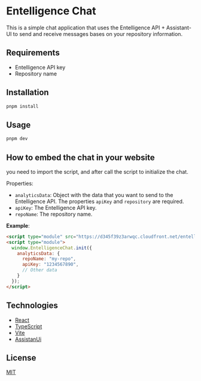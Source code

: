 # Entelligence Chat

This is a simple chat application that uses the Entelligence API + Assistant-UI to send and receive messages bases on your repository information.

## Requirements
- Entelligence API key
- Repository name

## Installation
```bash
pnpm install
```

## Usage

```bash
pnpm dev
```

## How to embed the chat in your website
you need to import the script, and after call the script to initialize the chat.

Properties:
- `analyticsData`: Object with the data that you want to send to the Entelligence API. The properties `apiKey` and `repository` are required.
- `apiKey`: The Entelligence API key.
- `repoName`: The repository name.

**Example**:
```html
<script type="module" src="https://d345f39z3arwqc.cloudfront.net/entelligence-chat.js"></script>
<script type="module">
  window.EntelligenceChat.init({
    analyticsData: {
      repoName: "my-repo",
      apiKey: "1234567890",
      // Other data
    }
  });
</script>
```

## Technologies
- [React](https://reactjs.org/)
- [TypeScript](https://www.typescriptlang.org/)
- [Vite](https://vitejs.dev/)
- [AssistanUi](https://assistant-ui.com/)

## License
[MIT](https://choosealicense.com/licenses/mit/)
